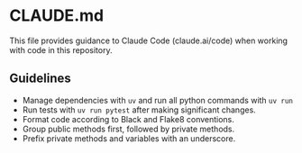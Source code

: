 # CLAUDE.md

This file provides guidance to Claude Code (claude.ai/code) when working with code in this repository.

## Guidelines

- Manage dependencies with `uv` and run all python commands with `uv run`
- Run tests with `uv run pytest` after making significant changes.
- Format code according to Black and Flake8 conventions.
- Group public methods first, followed by private methods.
- Prefix private methods and variables with an underscore.
